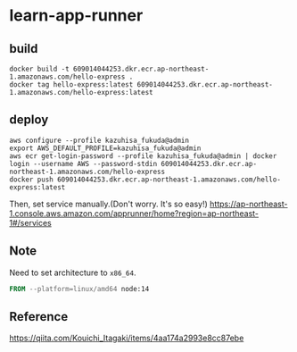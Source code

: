 # learn-app-runner

## build

```
docker build -t 609014044253.dkr.ecr.ap-northeast-1.amazonaws.com/hello-express . 
docker tag hello-express:latest 609014044253.dkr.ecr.ap-northeast-1.amazonaws.com/hello-express:latest
```

## deploy

```
aws configure --profile kazuhisa_fukuda@admin
export AWS_DEFAULT_PROFILE=kazuhisa_fukuda@admin
aws ecr get-login-password --profile kazuhisa_fukuda@admin | docker login --username AWS --password-stdin 609014044253.dkr.ecr.ap-northeast-1.amazonaws.com/hello-express
docker push 609014044253.dkr.ecr.ap-northeast-1.amazonaws.com/hello-express:latest
```

Then, set service manually.(Don't worry. It's so easy!)
https://ap-northeast-1.console.aws.amazon.com/apprunner/home?region=ap-northeast-1#/services

## Note
Need to set architecture to `x86_64`.

```Dockerfile
FROM --platform=linux/amd64 node:14
```

## Reference
https://qiita.com/Kouichi_Itagaki/items/4aa174a2993e8cc87ebe